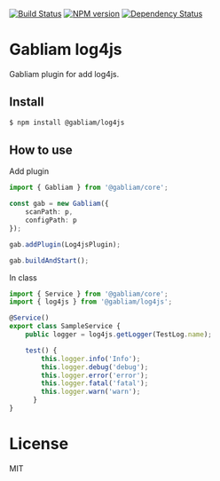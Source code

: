 [![Build Status][build-image]][build-url]
[![NPM version][npm-image]][npm-url]
[![Dependency Status][gemnasium-image]][gemnasium-url]


# Gabliam log4js

Gabliam plugin for add log4js.

## Install

```sh
$ npm install @gabliam/log4js
```

## How to use

Add plugin

```typescript
import { Gabliam } from '@gabliam/core';

const gab = new Gabliam({
	scanPath: p,
	configPath: p
});

gab.addPlugin(Log4jsPlugin);

gab.buildAndStart();

```

In class

```typescript
import { Service } from '@gabliam/core';
import { log4js } from '@gabliam/log4js';

@Service()
export class SampleService {
	public logger = log4js.getLogger(TestLog.name);

    test() {
        this.logger.info('Info');
        this.logger.debug('debug');
        this.logger.error('error');
        this.logger.fatal('fatal');
        this.logger.warn('warn');
      }
}

```


# License

  MIT

[build-image]: https://img.shields.io/travis/gabliam/gabliam/master.svg?style=flat-square
[build-url]: https://travis-ci.org/gabliam/gabliam
[npm-image]: https://img.shields.io/npm/v/@gabliam/log4js.svg?style=flat-square
[npm-url]: https://github.com/gabliam/log4js
[gemnasium-image]: http://img.shields.io/gemnasium/gabliam/log4js.svg?style=flat-square
[gemnasium-url]: https://gemnasium.com/gabliam/log4js
